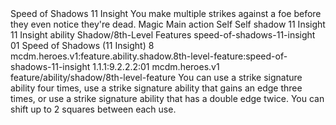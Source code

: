<ability>
  <name>Speed of Shadows</name>
  <cost>11 Insight</cost>
  <flavor>You make multiple strikes against a foe before they even notice they&apos;re dead.</flavor>
  <keywords>
    <keyword>Magic</keyword>
  </keywords>
  <type>Main action</type>
  <distance>Self</distance>
  <target>Self</target>
  <metadata>
    <class>shadow</class>
    <cost>11 Insight</cost>
    <cost_amount>11</cost_amount>
    <cost_resource>Insight</cost_resource>
    <feature_type>ability</feature_type>
    <file_dpath>Shadow/8th-Level Features</file_dpath>
    <item_id>speed-of-shadows-11-insight</item_id>
    <item_index>01</item_index>
    <item_name>Speed of Shadows (11 Insight)</item_name>
    <level>8</level>
    <scc>mcdm.heroes.v1:feature.ability.shadow.8th-level-feature:speed-of-shadows-11-insight</scc>
    <scdc>1.1.1:9.2.2.2:01</scdc>
    <source>mcdm.heroes.v1</source>
    <type>feature/ability/shadow/8th-level-feature</type>
  </metadata>
  <effects>
    <effect type="mundane">You can use a strike signature ability four times, use a strike signature ability that gains an edge three times, or use a strike signature ability that has a double edge twice. You can shift up to 2 squares between each use.</effect>
  </effects>
</ability>
